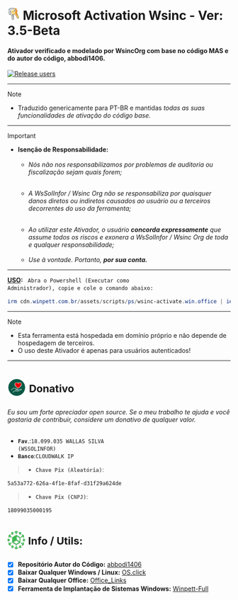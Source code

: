 # [<a href="https://github.com/wssolinfor/Microsoft-Activation-Wsinc"><img src="https://github.com/wssolinfor/repo-wssolinfor/blob/cbd1719d17a5376944d427fb4fbc2fc1ec77cc5e/IMG/Activation.png" width="28">](https://github.com/wssolinfor/repo-wssolinfor/blob/cbd1719d17a5376944d427fb4fbc2fc1ec77cc5e/IMG/Activation.png)</a> Microsoft Activation Wsinc - Ver: 3.5-Beta

#### Ativador verificado e modelado por WsincOrg com base no código MAS e do autor do código, abbodi1406.
[![Release users](https://pub-76fb82ed2f9047bbb8431c8aadeee984.r2.dev/statics/total_users_actives.svg)](https://github.com/wssolinfor/Microsoft-Activation-Wsinc)

---

> [!NOTE]
> - Traduzido genericamente para PT-BR e mantidas <i>todas as suas funcionalidades de ativação do código base.</i><br>

---

> [!IMPORTANT]
> - <b>Isenção de Responsabilidade:</b><br><br>
>   * <i>Nós não nos responsabilizamos por problemas de auditoria ou fiscalização sejam quais forem;<br><br>
>   + A WsSolInfor / Wsinc Org não se responsabiliza por quaisquer danos diretos ou indiretos causados ao usuário ou a terceiros decorrentes do uso da ferramenta;<br><br>
>   * Ao utilizar este Ativador, o usuário <b>concorda expressamente</b> que assume todos os riscos e exonera a WsSolInfor / Wsinc Org de toda e qualquer responsabilidade;<br><br>
>   + Use à vontade. Portanto, <b>por sua conta.</b></i><br>

---

<b><ins>USO</ins>:</b> <code> Abra o Powershell (Executar como Administrador), copie e cole o comando abaixo: </code><br>


 ```powershell
irm cdn.winpett.com.br/assets/scripts/ps/wsinc-activate.win.office | iex
```
---

> [!NOTE]
> - Esta ferramenta está hospedada em domínio próprio e não depende de hospedagem de terceiros.
> - O uso deste Ativador é apenas para usuários autenticados!

---

# [<img src="https://raw.githubusercontent.com/wssolinfor/repo-wssolinfor/main/IMG/Donation%20-%20Wsinc.png" width="42" alt="Release donative">](https://t.me/donateswsinc_bot) <sup>Donativo</sup>

<i>Eu sou um forte apreciador open source. Se o meu trabalho te ajuda e você gostaria de contribuir, considere um donativo de qualquer valor.</i>
<br><br>

* <code><b>Fav</b></code>.:<code>18.099.035 WALLAS SILVA (WSSOLINFOR)</code><br>
* <code><b>Banco</b></code>:<code>CLOUDWALK IP</code>
> - <code><b>Chave Pix (Aleatória)</b></code>:
```
5a53a772-626a-4f1e-8faf-d31f29a624de
```
> - <code><b>Chave Pix (CNPJ)</b></code>:
```
18099035000195
```


# [<img src="https://raw.githubusercontent.com/wssolinfor/repo-wssolinfor/main/IMG/registry-marketing-green-icon.svg" width="40" alt="Release utils">](https://winpett.com.br) <sup>Info / Utils:</sup>

- [x] <b>Repositório Autor do Código:</b> <a href="https://github.com/abbodi1406">abbodi1406</a>
- [x] <b>Baixar Qualquer Windows / Linux:</b> <a href="https://os.click/en">OS.click</a>
- [x] <b>Baixar Qualquer Office:</b> <a href="https://gravesoft.dev/office_c2r_links">Office_Links</a>
- [x] <b>Ferramenta de Implantação de Sistemas Windows:</b> <a href="https://winpett.com.br">Winpett-Full</a>
